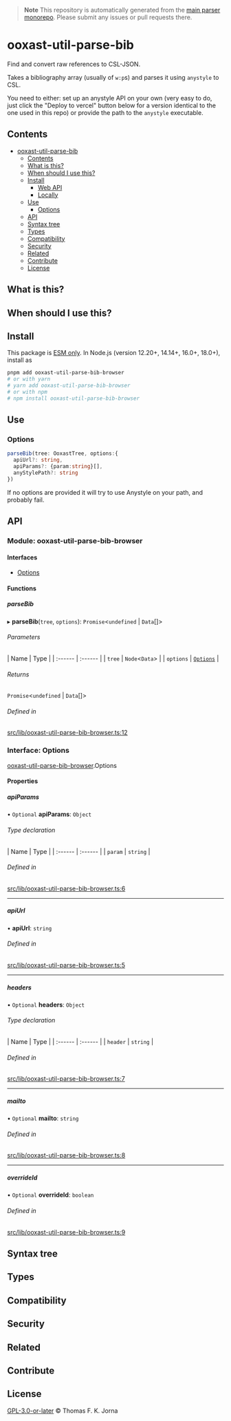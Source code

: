 > **Note**
> This repository is automatically generated from the [main parser monorepo](https://github.com/TrialAndErrorOrg/parsers). Please submit any issues or pull requests there.

# ooxast-util-parse-bib

Find and convert raw references to CSL-JSON.

Takes a bibliography array (usually of `w:p`s) and parses it using `anystyle` to CSL.

You need to either: set up an anystyle API on your own (very easy to do, just click the "Deploy to vercel" button below for a version identical to the one used in this repo) or provide the path to the `anystyle` executable.

## Contents

- [ooxast-util-parse-bib](#ooxast-util-parse-bib)
  - [Contents](#contents)
  - [What is this?](#what-is-this)
  - [When should I use this?](#when-should-i-use-this)
  - [Install](#install)
    - [Web API](#web-api)
    - [Locally](#locally)
  - [Use](#use)
    - [Options](#options)
  - [API](#api)
  - [Syntax tree](#syntax-tree)
  - [Types](#types)
  - [Compatibility](#compatibility)
  - [Security](#security)
  - [Related](#related)
  - [Contribute](#contribute)
  - [License](#license)

## What is this?

## When should I use this?

## Install

This package is [ESM only](https://gist.github.com/sindresorhus/a39789f98801d908bbc7ff3ecc99d99c). In Node.js (version 12.20+, 14.14+, 16.0+, 18.0+), install as

```bash
pnpm add ooxast-util-parse-bib-browser
# or with yarn
# yarn add ooxast-util-parse-bib-browser
# or with npm
# npm install ooxast-util-parse-bib-browser
```

## Use

### Options

```ts
parseBib(tree: OoxastTree, options:{
  apiUrl?: string,
  apiParams?: {param:string}[],
  anyStylePath?: string
})
```

If no options are provided it will try to use Anystyle on your path, and probably fail.

## API

### Module: ooxast-util-parse-bib-browser

#### Interfaces

- [Options](.interfaces/ooxast_util_parse_bib_browser.Options.md)

#### Functions

##### parseBib

▸ **parseBib**(`tree`, `options`): `Promise`<`undefined` | `Data`\[]>

###### Parameters

\| Name | Type |
\| :------ | :------ |
\| `tree` | `Node`<`Data`> |
\| `options` | [`Options`](.interfaces/ooxast_util_parse_bib_browser.Options.md) |

###### Returns

`Promise`<`undefined` | `Data`\[]>

###### Defined in

[src/lib/ooxast-util-parse-bib-browser.ts:12](https://github.com/TrialAndErrorOrg/parsers/blob/586a0d2/libs/ooxast/ooxast-util-parse-bib-browser/src/lib/ooxast-util-parse-bib-browser.ts#L12)

### Interface: Options

[ooxast-util-parse-bib-browser](.modules).Options

#### Properties

##### apiParams

• `Optional` **apiParams**: `Object`

###### Type declaration

\| Name | Type |
\| :------ | :------ |
\| `param` | `string` |

###### Defined in

[src/lib/ooxast-util-parse-bib-browser.ts:6](https://github.com/TrialAndErrorOrg/parsers/blob/586a0d2/libs/ooxast/ooxast-util-parse-bib-browser/src/lib/ooxast-util-parse-bib-browser.ts#L6)

---

##### apiUrl

• **apiUrl**: `string`

###### Defined in

[src/lib/ooxast-util-parse-bib-browser.ts:5](https://github.com/TrialAndErrorOrg/parsers/blob/586a0d2/libs/ooxast/ooxast-util-parse-bib-browser/src/lib/ooxast-util-parse-bib-browser.ts#L5)

---

##### headers

• `Optional` **headers**: `Object`

###### Type declaration

\| Name | Type |
\| :------ | :------ |
\| `header` | `string` |

###### Defined in

[src/lib/ooxast-util-parse-bib-browser.ts:7](https://github.com/TrialAndErrorOrg/parsers/blob/586a0d2/libs/ooxast/ooxast-util-parse-bib-browser/src/lib/ooxast-util-parse-bib-browser.ts#L7)

---

##### mailto

• `Optional` **mailto**: `string`

###### Defined in

[src/lib/ooxast-util-parse-bib-browser.ts:8](https://github.com/TrialAndErrorOrg/parsers/blob/586a0d2/libs/ooxast/ooxast-util-parse-bib-browser/src/lib/ooxast-util-parse-bib-browser.ts#L8)

---

##### overrideId

• `Optional` **overrideId**: `boolean`

###### Defined in

[src/lib/ooxast-util-parse-bib-browser.ts:9](https://github.com/TrialAndErrorOrg/parsers/blob/586a0d2/libs/ooxast/ooxast-util-parse-bib-browser/src/lib/ooxast-util-parse-bib-browser.ts#L9)

## Syntax tree

## Types

## Compatibility

## Security

## Related

## Contribute

## License

[GPL-3.0-or-later](LICENSE) © Thomas F. K. Jorna

[unified]: https://unifiedjs.com
[unifiedgh]: https://github.com/unifiedjs/unified
[xast-from-xml]: https://github.com/syntax-tree/xast-util-from-xml
[rehype]: https://github.com/rehypejs/rehype
[rejour]: https://github.com/TrialAndErrorOrg/parsers/tree/main/libs/rejour
[rejour-parse]: https://github.com/TrialAndErrorOrg/parsers/tree/main/libs/rejour/rejour-parse
[rejour-stringify]: https://github.com/TrialAndErrorOrg/parsers/tree/main/libs/rejour/rejour-stringify
[rejour-move-abstract]: https://github.com/TrialAndErrorOrg/parsers/tree/main/libs/rejour/rejour-move-abstract
[rejour-meta]: https://github.com/TrialAndErrorOrg/parsers/tree/main/libs/rejour/rejour-meta
[rejour-relatex]: https://github.com/TrialAndErrorOrg/parsers/tree/main/libs/rejour/rejour-relatex
[relatex]: https://github.com/TrialAndErrorOrg/parsers/tree/main/libs/relatex
[ooxast-util-to-jast]: https://github.com/TrialAndErrorOrg/parsers/tree/main/libs/relatex/ooxast-util-to-jast
[jast]: https://github.com/TrialAndErrorOrg/parsers/tree/main/libs/rejour/jast
[jast-util-to-texast]: https://github.com/TrialAndErrorOrg/parsers/tree/main/libs/rejour/jast-util-to-texast
[jastscript]: https://github.com/TrialAndErrorOrg/parsers/tree/main/libs/rejour/jastscript
[texast]: https://github.com/TrialAndErrorOrg/parsers/tree/main/libs/relatex/texast
[texast-util-to-latex]: https://github.com/TrialAndErrorOrg/parsers/tree/main/libs/relatex/texast-util-to-latex
[hast]: https://github.com/syntax-tree/hast
[xast]: https://github.com/syntax-tree/xast
[mdast]: https://github.com/syntax-tree/mdast
[mdast-markdown]: https://github.com/syntax-tree/mdast-util-to-markdown
[latex-utensils]: https://github.com/tamuratak/latex-utensils
[latexjs]: https://github.com/latexjs/latexjs
[reoff]: https://github.com/TrialAndErrorOrg/parsers/tree/main/libs/reoff
[reoff-parse]: https://github.com/TrialAndErrorOrg/parsers/tree/main/libs/reoff/reoff-parse
[reoff-rejour]: https://github.com/TrialAndErrorOrg/parsers/tree/main/libs/reoff/reoff-rejour
[ooxast]: https://github.com/TrialAndErrorOrg/parsers/tree/main/libs/ooxast/ooxast
[ooxast]: https://github.com/TrialAndErrorOrg/parsers/tree/main/libs/ooxast/ooxast-util-to-jast
